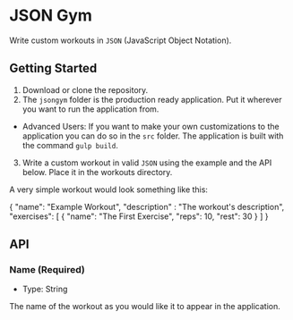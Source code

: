 # JSON Gym

Write custom workouts in `JSON` (JavaScript Object Notation).

## Getting Started

1. Download or clone the repository.
2. The `jsongym` folder is the production ready application. Put it wherever you want to run the application from.
  * Advanced Users: If you want to make your own customizations to the application you can do so in the `src` folder. The application is built with the command `gulp build`.
3. Write a custom workout in valid `JSON` using the example and the API below. Place it in the workouts directory.

A very simple workout would look something like this:
  
  {
    "name": "Example Workout",
    "description" : "The workout's description",
    "exercises": [
      {
        "name": "The First Exercise",
        "reps": 10,
        "rest": 30
      }
    ]
  }

## API

### Name (Required) 

* Type: String

The name of the workout as you would like it to appear in the application.